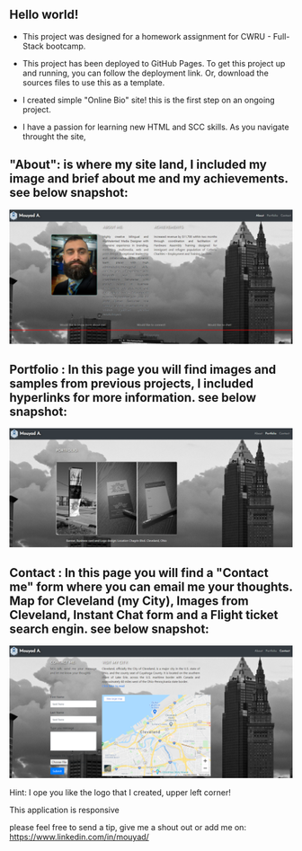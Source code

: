 ## Hello world!

* This project was designed for a homework assignment for CWRU - Full-Stack bootcamp.
* This project has been deployed to GitHub Pages. To get this project up and running, you can follow the deployment link. Or, download the sources files to use this as a template.

* I created simple "Online Bio" site! this is the first step on an ongoing project. 
* I have a passion for learning new HTML and SCC skills. 
As you navigate throught the site, 

## "About": is where my site land, I included my image and brief about me and my achievements. see below snapshot:
![enter the image description here](assets/imgs/About.png)


## Portfolio : In this page you will find images and samples from previous projects, I included hyperlinks for more information. see below snapshot:
![enter the image description here](assets/imgs/Portfolio.png)


## Contact : In this page you will find a "Contact me" form where you can email me your thoughts. Map for Cleveland (my City), Images from Cleveland, Instant Chat form and a Flight ticket search engin. see below snapshot:
![enter the image description here](assets/imgs/Contact.png)




Hint: I ope you like the logo that I created, upper left corner! 

This application is responsive

please feel free to send a tip, give me a shout out or add me on: https://www.linkedin.com/in/mouyad/